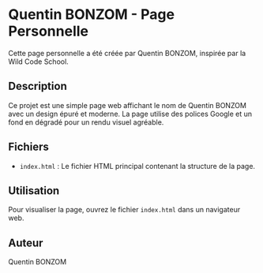 # Quentin BONZOM - Page Personnelle

Cette page personnelle a été créée par Quentin BONZOM, inspirée par la Wild Code School.

## Description

Ce projet est une simple page web affichant le nom de Quentin BONZOM avec un design épuré et moderne. La page utilise des polices Google et un fond en dégradé pour un rendu visuel agréable.

## Fichiers

- `index.html` : Le fichier HTML principal contenant la structure de la page.

## Utilisation

Pour visualiser la page, ouvrez le fichier `index.html` dans un navigateur web. 

## Auteur

Quentin BONZOM
